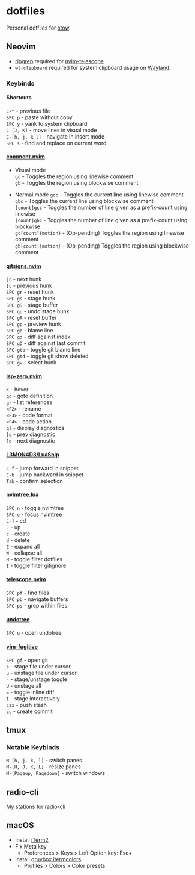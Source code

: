 # dotfiles

Personal dotfiles for [stow](https://www.gnu.org/software/stow/).

## Neovim
- [ripgrep](https://github.com/BurntSushi/ripgrep) required for [nvim-telescope](https://github.com/nvim-telescope/telescope.nvim)
- `wl-clipboard` required for system clipboard usage on [Wayland](https://en.wikipedia.org/wiki/Wayland_(protocol)).

### Keybinds

#### Shortcuts  
`C-^` - previous file  
`SPC p` - paste without copy  
`SPC y` - yank to system clipboard  
`C-[J, K]` - move lines in visual mode  
`C-[h, j, k l]` - navigate in insert mode  
`SPC s` - find and replace on current word  

#### [comment.nvim](https://github.com/numToStr/Comment.nvim)  
- Visual mode  
`gc` - Toggles the region using linewise comment  
`gb` - Toggles the region using blockwise comment  

- Normal mode
`gcc` - Toggles the current line using linewise comment  
`gbc` - Toggles the current line using blockwise comment  
`[count]gcc` - Toggles the number of line given as a prefix-count using linewise  
`[count]gbc` - Toggles the number of line given as a prefix-count using blockwise  
`gc[count]{motion}` - (Op-pending) Toggles the region using linewise comment  
`gb[count]{motion}` - (Op-pending) Toggles the region using blockwise comment  

#### [gitsigns.nvim](https://github.com/lewis6991/gitsigns.nvim)
`]c` - next hunk  
`[c` - previous hunk  
`SPC gr` - reset hunk  
`SPC gs` - stage hunk  
`SPC gS` - stage buffer  
`SPC gu` - undo stage hunk  
`SPC gR` - reset buffer  
`SPC gp` - preview hunk  
`SPC gb` - blame line  
`SPC gd` - diff against index  
`SPC gD` - diff against last commit  
`SPC gtb` - toggle git blame line  
`SPC gtd` - toggle git show deleted  
`SPC gv` - select hunk  

#### [lsp-zero.nvim](https://github.com/VonHeikemen/lsp-zero.nvim)  
`K` - hover  
`gd` - goto definition  
`gr` - list references  
`<F2>` - rename  
`<F3>` - code format  
`<F4>` - code action  
`gl` - display diagnostics  
`[d` - prev diagnostic  
`]d` - next diagnostic  

#### [L3MON4D3/LuaSnip](https://github.com/L3MON4D3/LuaSnip)
`C-f` - jump forward in snippet  
`C-b` - jump backward in snippet  
`Tab` - confirm selection  

#### [nvimtree.lua](https://github.com/nvim-tree/nvim-tree.lua)  
`SPC n` - toggle nvimtree  
`SPC e` - focus nvimtree  
`C-]` - cd  
`-` - up  
`c` - create  
`d` - delete  
`E` - expand all  
`W` - collapse all  
`H` - toggle filter dotfiles  
`I` - toggle filter gitignore  

#### [telescope.nvim](https://github.com/nvim-telescope/telescope.nvim)  
`SPC pf` - find files  
`SPC pb` - navigate buffers  
`SPC ps` - grep within files  

#### [undotree](https://github.com/mbbill/undotree)  
`SPC u` - open undotree  

#### [vim-fugitive](https://github.com/tpope/vim-fugitive)  
`SPC gf` - open git  
`s` - stage file under cursor  
`u` - unstage file under cursor  
`-` - stage/unstage toggle  
`U` - unstage all  
`=` - toggle inline diff  
`I` - stage interactively  
`czz` - push stash  
`cc` - create commit

## tmux

### Notable Keybinds
`M-[h, j, k, l]` - switch panes  
`M-[H, J, K, L]` - resize panes  
`M-[Pageup, Pagedown]` - switch windows  

## radio-cli
My stations for [radio-cli](https://github.com/margual56/radio-cli)

## macOS
- Install [iTerm2](https://iterm2.com/)
- Fix Meta key    
    - Preferences > Keys > Left Option key: Esc+
- Install [gruvbox.itermcolors](https://github.com/herrbischoff/iterm2-gruvbox)
    - Profiles > Colors > Color presets
